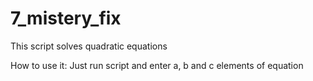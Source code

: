 # 7_mistery_fix

This script solves quadratic equations

How to use it:
Just run script and enter a, b and c elements of equation
